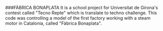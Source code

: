 ###FÀBRICA BONAPLATA
It is a school project for Universitat de Girona's contest called "Tecno Repte" which is translate to techno challenge. This code was controlling a model of the first factory working with a steam motor in Catalonia, called "Fàbrica Bonaplata".
